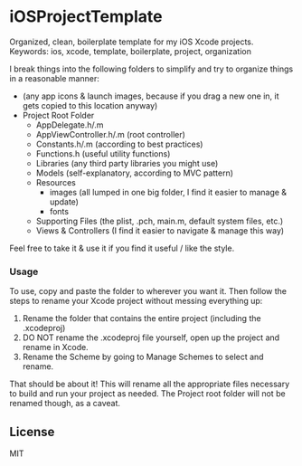 iOSProjectTemplate
==================

Organized, clean, boilerplate template for my iOS Xcode projects.
Keywords: ios, xcode, template, boilerplate, project, organization

I break things into the following folders to simplify and try to organize things
in a reasonable manner:

  * (any app icons & launch images, because if you drag a new one in, it gets
	  copied to this location anyway)
  * Project Root Folder
    * AppDelegate.h/.m
    * AppViewController.h/.m (root controller)
    * Constants.h/.m (according to best practices)
    * Functions.h (useful utility functions)
    * Libraries (any third party libraries you might use)
    * Models (self-explanatory, according to MVC pattern)
    * Resources
      * images (all lumped in one big folder, I find it easier to manage & update)
      * fonts
    * Supporting Files (the plist, .pch, main.m, default system files, etc.)
    * Views & Controllers (I find it easier to navigate & manage this way)

Feel free to take it & use it if you find it useful / like the style.

### Usage

To use, copy and paste the folder to wherever you want it. Then follow the steps
to rename your Xcode project without messing everything up:

 1. Rename the folder that contains the entire project (including the .xcodeproj)
 2. DO NOT rename the .xcodeproj file yourself, open up the project and rename in Xcode.
 3. Rename the Scheme by going to Manage Schemes to select and rename.

That should be about it! This will rename all the appropriate files necessary to
build and run your project as needed. The Project root folder will not be
renamed though, as a caveat.

License
-------
MIT

